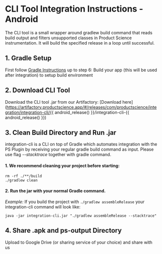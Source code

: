 # CLI Tool Integration Instructions - Android
The CLI tool is a small wrapper around gradlew build command that reads build output and filters unsupported classes in Product Science instrumentation. It will build the specified release in a loop until successful.

## 1. Gradle Setup
First follow [Gradle Instructions](gradle.md) up to step 6: Build your app (this will be used after integration) to setup build environment

## 2. Download CLI Tool
Download the CLI tool .jar from our Artifactory: [Download here](https://artifactory.productscience.app/#/releases/com/productscience/integration/integration-cli/{{ android_release() }}/integration-cli-{{ android_release() }})

## 3. Clean Build Directory and Run .jar
integration-cli is a CLI on top of Gradle which automates integration with the PS Plugin by receiving your regular gradle build command as input. Please use flag *--stacktrace* together with gradle command.

#### 1. We recommend cleaning your project before starting:
```
rm -rf ./**/build
./gradlew clean
```

#### 2. Run the jar with your normal Gradle command. 

*Example:*
If you build the project with `./gradlew assembleRelease` your integration-cli command will look like:
```
java -jar integration-cli.jar "./gradlew assembleRelease --stacktrace"
```

## 4. Share .apk and ps-output Directory
Upload to Google Drive (or sharing service of your choice) and share with us
